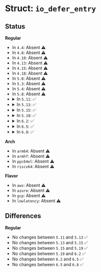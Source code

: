 # Struct: <code>io_defer_entry</code>

## Status
<b>Regular</b>
<ul>
<li>
In <code>4.4</code>: Absent ⚠️
</li>
<li>
In <code>4.8</code>: Absent ⚠️
</li>
<li>
In <code>4.10</code>: Absent ⚠️
</li>
<li>
In <code>4.13</code>: Absent ⚠️
</li>
<li>
In <code>4.15</code>: Absent ⚠️
</li>
<li>
In <code>4.18</code>: Absent ⚠️
</li>
<li>
In <code>5.0</code>: Absent ⚠️
</li>
<li>
In <code>5.3</code>: Absent ⚠️
</li>
<li>
In <code>5.4</code>: Absent ⚠️
</li>
<li>
In <code>5.8</code>: Absent ⚠️
</li>
<li>
<details>
<summary>In <code>5.11</code>: ✅</summary>

```c
struct io_defer_entry {
    struct list_head list;
    struct io_kiocb *req;
    u32 seq;
};
```
</details>
</li>
<li>
<details>
<summary>In <code>5.13</code>: ✅</summary>

```c
struct io_defer_entry {
    struct list_head list;
    struct io_kiocb *req;
    u32 seq;
};
```
</details>
</li>
<li>
<details>
<summary>In <code>5.15</code>: ✅</summary>

```c
struct io_defer_entry {
    struct list_head list;
    struct io_kiocb *req;
    u32 seq;
};
```
</details>
</li>
<li>
<details>
<summary>In <code>5.19</code>: ✅</summary>

```c
struct io_defer_entry {
    struct list_head list;
    struct io_kiocb *req;
    u32 seq;
};
```
</details>
</li>
<li>
<details>
<summary>In <code>6.2</code>: ✅</summary>

```c
struct io_defer_entry {
    struct list_head list;
    struct io_kiocb *req;
    u32 seq;
};
```
</details>
</li>
<li>
<details>
<summary>In <code>6.5</code>: ✅</summary>

```c
struct io_defer_entry {
    struct list_head list;
    struct io_kiocb *req;
    u32 seq;
};
```
</details>
</li>
<li>
<details>
<summary>In <code>6.8</code>: ✅</summary>

```c
struct io_defer_entry {
    struct list_head list;
    struct io_kiocb *req;
    u32 seq;
};
```
</details>
</li>
</ul>
<b>Arch</b>
<ul>
<li>
In <code>arm64</code>: Absent ⚠️
</li>
<li>
In <code>armhf</code>: Absent ⚠️
</li>
<li>
In <code>ppc64el</code>: Absent ⚠️
</li>
<li>
In <code>riscv64</code>: Absent ⚠️
</li>
</ul>
<b>Flavor</b>
<ul>
<li>
In <code>aws</code>: Absent ⚠️
</li>
<li>
In <code>azure</code>: Absent ⚠️
</li>
<li>
In <code>gcp</code>: Absent ⚠️
</li>
<li>
In <code>lowlatency</code>: Absent ⚠️
</li>
</ul>

## Differences
<b>Regular</b>
<ul>
<li>
No changes between <code>5.11</code> and <code>5.13</code> ✅
</li>
<li>
No changes between <code>5.13</code> and <code>5.15</code> ✅
</li>
<li>
No changes between <code>5.15</code> and <code>5.19</code> ✅
</li>
<li>
No changes between <code>5.19</code> and <code>6.2</code> ✅
</li>
<li>
No changes between <code>6.2</code> and <code>6.5</code> ✅
</li>
<li>
No changes between <code>6.5</code> and <code>6.8</code> ✅
</li>
</ul>
